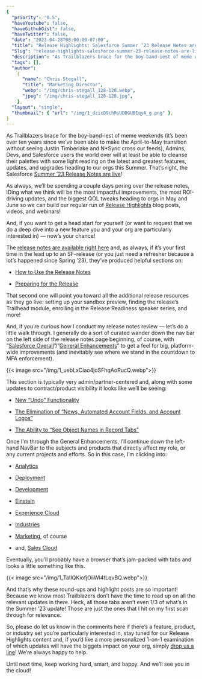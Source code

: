 ```yaml
---
{
  "priority": "0.5",
  "haveYoutube": false,
  "haveGithubGist": false,
  "haveTwitter": false,
  "date": "2023-04-28T08:00:00-07:00",
  "title": "Release Highlights: Salesforce Summer ’23 Release Notes are Live!",
  "Slug": "release-highlights-salesforce-summer-23-release-notes-are-live",
  "description": "As Trailblazers brace for the boy-band-iest of meme weekends (it’s been over ten years since we’ve been able to make the April-to-May…",
  "tags": [],
  "author":
    {
      "name": "Chris Stegall",
      "title": "Marketing Director",
      "webp": "/img/chris-stegall_128-128.webp",
      "jpeg": "/img/chris-stegall_128-128.jpg",
    },
  "layout": "single",
  "thumbnail": { "url": "/img/1_dzicD9chRsUDDGUBIqyA_g.png" },
}
---
```


As Trailblazers brace for the boy-band-iest of meme weekends (it’s been over ten years since we’ve been able to make the April-to-May transition without seeing Justin Timberlake and N\*Sync cross our feeds), Admins, Devs, and Salesforce users the world over will at least be able to cleanse their palettes with some light reading on the latest and greatest features, updates, and upgrades heading to our orgs this Summer. That’s right, the Salesforce [Summer ’23 Release Notes are live](https://help.salesforce.com/s/articleView?id=release-notes.salesforce_release_notes.htm&release=244&type=5)!

As always, we’ll be spending a couple days poring over the release notes, IDing what we think will be the most impactful improvements, the most ROI-driving updates, and the biggest QOL tweaks heading to orgs in May and June so we can build our regular run of [Release Highlights](https://medium.com/creme-de-la-crm/releasehighlights/home) blog posts, videos, and webinars!

And, if you want to get a head start for yourself (or want to request that we do a deep dive into a new feature you and your org are particularly interested in) — now’s your chance!

The [release notes are available right here](https://help.salesforce.com/s/articleView?id=release-notes.salesforce_release_notes.htm&release=244&type=5) and, as always, if it’s your first time in the lead up to an SF-release (or you just need a refresher because a lot’s happened since Spring ’23), they’ve produced helpful sections on:

- [How to Use the Release Notes](https://help.salesforce.com/s/articleView?id=release-notes.rn_included_release_notes.htm&release=244&type=5)

- [Preparing for the Release](https://help.salesforce.com/s/articleView?id=release-notes.rn_other_resources.htm&release=244&type=5)

That second one will point you toward all the additional release resources as they go live: setting up your sandbox preview, finding the release’s Trailhead module, enrolling in the Release Readiness speaker series, and more!

And, if you’re curious how I conduct my release notes review — let’s do a little walk through. I generally do a sort of curated wander down the nav bar on the left side of the release notes page beginning, of course, with “[Salesforce Overall](https://help.salesforce.com/s/articleView?id=release-notes.rn_general.htm&release=244&type=5)”/”[General Enhancements](https://help.salesforce.com/s/articleView?id=release-notes.rn_general_enhancements.htm&language=en_US&release=244&type=5)” to get a feel for big, platform-wide improvements (and inevitably see where we stand in the countdown to MFA enforcement).

{{< image src="/img/1_uebLxCiao4joSFhqAoRucQ.webp">}}

This section is typically very admin/partner-centered and, along with some updates to contract/product visibility it looks like we’ll be seeing:

- [New “Undo” Functionality](https://help.salesforce.com/s/articleView?id=release-notes.rn_general_unsaved_changes.htm&release=244&type=5)

- [The Elimination of “News, Automated Account Fields, and Account Logos”](https://help.salesforce.com/s/articleView?id=release-notes.rn_account_features_news_retirement.htm&release=244&type=5)

- [The Ability to “See Object Names in Record Tabs”](https://help.salesforce.com/s/articleView?id=release-notes.rn_tab_name_object.htm&release=244&type=5)

Once I’m through the General Enhancements, I’ll continue down the left-hand NavBar to the subjects and products that directly affect my role, or any current projects and efforts. So in this case, I’m clicking into:

- [Analytics](https://help.salesforce.com/s/articleView?id=release-notes.rn_analytics.htm&language=en_US&release=244&type=5)

- [Deployment](https://help.salesforce.com/s/articleView?id=release-notes.rn_deployment.htm&release=244&type=5)

- [Development](https://help.salesforce.com/s/articleView?id=release-notes.rn_development.htm&release=244&type=5)

- [Einstein](https://help.salesforce.com/s/articleView?id=release-notes.rn_einstein.htm&release=244&type=5)

- [Experience Cloud](https://help.salesforce.com/s/articleView?id=release-notes.rn_experiences.htm&release=244&type=5)

- [Industries](https://help.salesforce.com/s/articleView?id=release-notes.rn_industries.htm&release=244&type=5)

- [Marketing](https://help.salesforce.com/s/articleView?id=release-notes.rn_marketing.htm&release=244&type=5), of course

- and, [Sales Cloud](https://help.salesforce.com/s/articleView?id=release-notes.rn_sales.htm&release=244&type=5)

Eventually, you’ll probably have a browser that’s jam-packed with tabs and looks a little something like this.

{{< image src="/img/1_TaIIQKiofjOiiWl4tLqvBQ.webp">}}

And that’s why these round-ups and highlight posts are so important! Because we know most Trailblazers don’t have the time to read up on all the relevant updates in there. Heck, all those tabs aren’t even 1/3 of what’s in the Summer ’23 update! Those are just the ones that I hit on my first scan through for relevance.

So, please do let us know in the comments here if there’s a feature, product, or industry set you’re particularly interested in, stay tuned for our Release Highlights content and, if you’d like a more personalized 1-on-1 examination of which updates will have the biggets impact on your org, simply [drop us a line](https://appexchange.salesforce.com/appxConsultingListingDetail?listingId=a0N30000001gF9jEAE)! We’re always happy to help.

Until next time, keep working hard, smart, and happy. And we’ll see you in the cloud!
